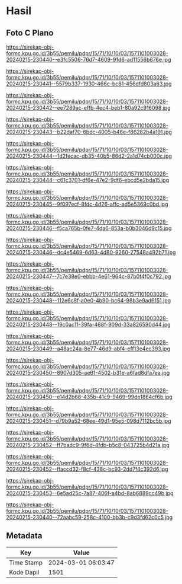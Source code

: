 # Hasil

## Foto C Plano

https://sirekap-obj-formc.kpu.go.id/3b55/pemilu/pdpr/15/71/10/10/03/1571101003028-20240215-230440--e3fc5506-76d7-4609-91d6-ad11556b676e.jpg

https://sirekap-obj-formc.kpu.go.id/3b55/pemilu/pdpr/15/71/10/10/03/1571101003028-20240215-230441--5579b337-1930-466c-bc81-456dfd803a63.jpg

https://sirekap-obj-formc.kpu.go.id/3b55/pemilu/pdpr/15/71/10/10/03/1571101003028-20240215-230442--ee7289ac-effb-4ec4-beb1-80a92c916098.jpg

https://sirekap-obj-formc.kpu.go.id/3b55/pemilu/pdpr/15/71/10/10/03/1571101003028-20240215-230443--b22daf70-6bdc-4005-b46e-f86282b4a191.jpg

https://sirekap-obj-formc.kpu.go.id/3b55/pemilu/pdpr/15/71/10/10/03/1571101003028-20240215-230444--1d2fecac-db35-40b5-86d2-2a1d74cb000c.jpg

https://sirekap-obj-formc.kpu.go.id/3b55/pemilu/pdpr/15/71/10/10/03/1571101003028-20240215-230444--c61c3701-df6e-47e2-9df6-ebcd5e2bda15.jpg

https://sirekap-obj-formc.kpu.go.id/3b55/pemilu/pdpr/15/71/10/10/03/1571101003028-20240215-230445--9f097ecf-8fdc-4d26-affc-ad5e5369c0bd.jpg

https://sirekap-obj-formc.kpu.go.id/3b55/pemilu/pdpr/15/71/10/10/03/1571101003028-20240215-230446--f5ca765b-0fe7-4da6-853a-b0b3046d9c15.jpg

https://sirekap-obj-formc.kpu.go.id/3b55/pemilu/pdpr/15/71/10/10/03/1571101003028-20240215-230446--dc4e5469-6d63-4d80-9260-27548a492b71.jpg

https://sirekap-obj-formc.kpu.go.id/3b55/pemilu/pdpr/15/71/10/10/03/1571101003028-20240215-230447--7c7e38e0-ebbb-4e61-964c-87b0f4f0c792.jpg

https://sirekap-obj-formc.kpu.go.id/3b55/pemilu/pdpr/15/71/10/10/03/1571101003028-20240215-230448--112e6c8f-a0e0-4b90-bc64-98b3e9ad6151.jpg

https://sirekap-obj-formc.kpu.go.id/3b55/pemilu/pdpr/15/71/10/10/03/1571101003028-20240215-230448--19c0ac11-39fa-468f-909d-33a826590d44.jpg

https://sirekap-obj-formc.kpu.go.id/3b55/pemilu/pdpr/15/71/10/10/03/1571101003028-20240215-230449--a48ac24a-8e77-46d9-abf4-eff13e4ec393.jpg

https://sirekap-obj-formc.kpu.go.id/3b55/pemilu/pdpr/15/71/10/10/03/1571101003028-20240215-230450--8907d305-ae61-4502-b31e-a6fad8dfa7ea.jpg

https://sirekap-obj-formc.kpu.go.id/3b55/pemilu/pdpr/15/71/10/10/03/1571101003028-20240215-230450--e14d2b68-435b-41c9-9469-99de1864cf6b.jpg

https://sirekap-obj-formc.kpu.go.id/3b55/pemilu/pdpr/15/71/10/10/03/1571101003028-20240215-230451--d79b9a52-68ee-49d1-95e5-098d7112bc5b.jpg

https://sirekap-obj-formc.kpu.go.id/3b55/pemilu/pdpr/15/71/10/10/03/1571101003028-20240215-230452--ff7badc9-9f6d-4fdb-b5c8-043725b4d21a.jpg

https://sirekap-obj-formc.kpu.go.id/3b55/pemilu/pdpr/15/71/10/10/03/1571101003028-20240215-230452--ffaccd32-f8cf-438c-bc93-2dd7f4c392d6.jpg

https://sirekap-obj-formc.kpu.go.id/3b55/pemilu/pdpr/15/71/10/10/03/1571101003028-20240215-230453--6e5ad25c-7a87-406f-a4bd-8ab6889cc49b.jpg

https://sirekap-obj-formc.kpu.go.id/3b55/pemilu/pdpr/15/71/10/10/03/1571101003028-20240215-230440--72aabc59-258c-4100-bb3b-c9d3fd62c0c5.jpg


## Metadata

| Key        | Value               |
| ---------- | ------------------- |
| Time Stamp | 2024-03-01 06:03:47 |
| Kode Dapil | 1501                |



